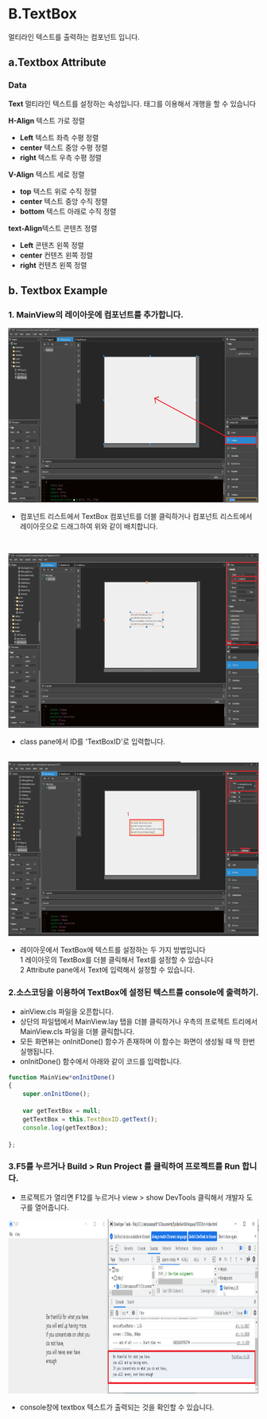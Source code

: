 
#  B.TextBox
멀티라인 텍스트를 출력하는 컴포넌트 입니다.

## a.Textbox Attribute

### **Data**<br>
**Text** 멀티라인 텍스트를 설정하는 속성입니다. 태그를 이용해서 개행을 할 수 있습니다<br>

**H-Align** 텍스트 가로 정렬
* **Left** 텍스트 좌측 수평 정렬 <br>
* **center** 텍스트 중앙 수평 정렬 <br>
* **right** 텍스트 우측 수평 정렬 <br>

**V-Align** 텍스트 세로 정렬
* **top** 텍스트 위로 수직 정렬<br>
* **center** 텍스트 중앙 수직 정렬<br>
* **bottom** 텍스트 아래로 수직 정렬<br>

**text-Align**텍스트 콘텐츠 정렬
* **Left** 콘텐츠 왼쪽 정렬<br>
* **center** 컨텐츠 왼쪽 정렬<br>
* **right** 컨텐츠 왼쪽 정렬<br>


## b. Textbox Example

### 1. MainView의 레이아웃에 컴포넌트를 추가합니다.<br>

<img src="./img/textbox1.png" height="350px" width="700px"><br>
 * 컴포넌트 리스트에서 TextBox 컴포넌트를 더블 클릭하거나 컴포넌트 리스트에서 레이아웃으로 드래그하여 위와 같이 배치합니다.<br>
<br>

<img src="./img/textbox2.png" height="350px" width="700px"><br>
 * class pane에서 ID를 'TextBoxID'로 입력합니다.<br><br>

<img src="./img/textbox3.png" height="350px" width="700px"><br>
 * 레이아웃에서 TextBox에 텍스트를 설정하는 두 가지 방법입니다<br>
1 레이아웃의 TextBox를 더블 클릭해서 Text를 설정할 수 있습니다<br>
2 Attribute pane에서 Text에 입력해서 설정할 수 있습니다.<br>

### 2.소스코딩을 이용하여 TextBox에 설정된 텍스트를 console에 출력하기.<br>
 * ainView.cls 파일을 오픈합니다.<br>
 * 상단의 파일탭에서 MainView.lay 탭을 더블 클릭하거나 우측의 프로젝트 트리에서 MainView.cls 파일을 더블 클릭합니다.<br>
 * 모든 화면뷰는 onInitDone() 함수가 존재하며 이 함수는 화면이 생성될 때 딱 한번 실행됩니다.<br>
 * onInitDone() 함수에서 아래와 같이 코드를 입력합니다.<br>

```javascript
function MainView*onInitDone()
{
	super.onInitDone();

	var getTextBox = null;
  	getTextBox = this.TextBoxID.getText();
  	console.log(getTextBox);
	
};
```
### 3.F5를 누르거나 Build > Run Project 를 클릭하여 프로젝트를 Run 합니다.<br>
 * 프로젝트가 열리면 F12를 누르거나 view > show DevTools 클릭해서 개발자 도구를 열어줍니다.<br>
 
<img src="./img/textbox4.png" height="350px" width="700px"><br>
 * console창에 textbox 텍스트가 출력되는 것을 확인할 수 있습니다.
